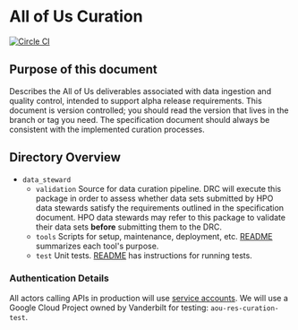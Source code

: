 # All of Us Curation

[![Circle CI](https://circleci.com/gh/all-of-us/curation/tree/develop.svg?style=shield)](https://circleci.com/gh/all-of-us/curation)

## Purpose of this document

Describes the All of Us deliverables associated with data ingestion and quality control, intended to support 
alpha release requirements. This document is version controlled; you should read the version that lives in the branch 
or tag you need. The specification document should always be consistent with the implemented curation processes. 

## Directory Overview

*   `data_steward`
    *   `validation` Source for data curation pipeline. DRC will execute this package in order to assess whether
        data sets submitted by HPO data stewards satisfy the requirements outlined in the specification document.
        HPO data stewards may refer to this package to validate their data sets __before__ submitting them
        to the DRC.
    *   `tools` Scripts for setup, maintenance, deployment, etc.
        [README](data_steward/tools/README.md) summarizes each tool's purpose.
    *   `test` Unit tests.
        [README](data_steward/test/README.md) has instructions for running tests.


### Authentication Details

All actors calling APIs in production will use [service accounts](https://cloud.google.com/compute/docs/access/service-accounts).
We will use a Google Cloud Project owned by Vanderbilt for testing: `aou-res-curation-test`.
